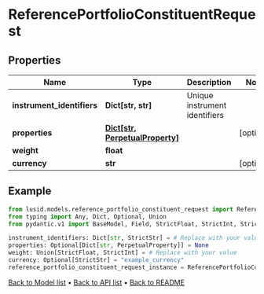 # ReferencePortfolioConstituentRequest

## Properties
Name | Type | Description | Notes
------------ | ------------- | ------------- | -------------
**instrument_identifiers** | **Dict[str, str]** | Unique instrument identifiers | 
**properties** | [**Dict[str, PerpetualProperty]**](PerpetualProperty.md) |  | [optional] 
**weight** | **float** |  | 
**currency** | **str** |  | [optional] 
## Example

```python
from lusid.models.reference_portfolio_constituent_request import ReferencePortfolioConstituentRequest
from typing import Any, Dict, Optional, Union
from pydantic.v1 import BaseModel, Field, StrictFloat, StrictInt, StrictStr

instrument_identifiers: Dict[str, StrictStr] = # Replace with your value
properties: Optional[Dict[str, PerpetualProperty]] = None
weight: Union[StrictFloat, StrictInt] = # Replace with your value
currency: Optional[StrictStr] = "example_currency"
reference_portfolio_constituent_request_instance = ReferencePortfolioConstituentRequest(instrument_identifiers=instrument_identifiers, properties=properties, weight=weight, currency=currency)

```

[Back to Model list](../README.md#documentation-for-models) &#8226; [Back to API list](../README.md#documentation-for-api-endpoints) &#8226; [Back to README](../README.md)

